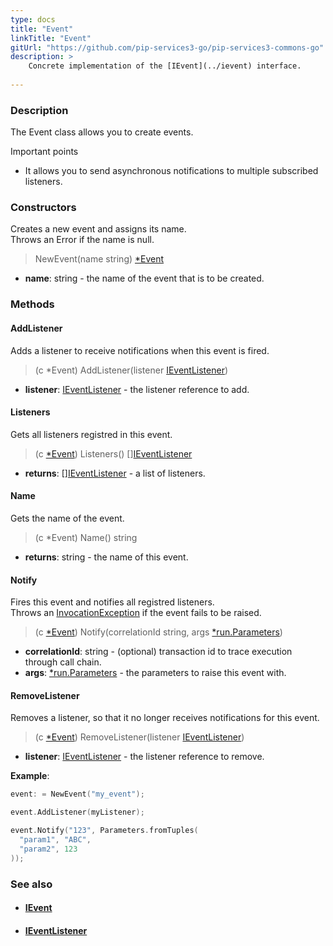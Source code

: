 ```yaml
---
type: docs
title: "Event"
linkTitle: "Event"
gitUrl: "https://github.com/pip-services3-go/pip-services3-commons-go"
description: > 
    Concrete implementation of the [IEvent](../ievent) interface.
   
---
```


### Description

The Event class allows you to create events.

Important points

- It allows you to send asynchronous notifications to multiple subscribed listeners.

### Constructors

Creates a new event and assigns its name.  
Throws an Error if the name is null.

> NewEvent(name string) [*Event]()

- **name**: string - the name of the event that is to be created.

### Methods

#### AddListener
Adds a listener to receive notifications when this event is fired.

> (c *Event) AddListener(listener [IEventListener](../ievent_listener))

- **listener**: [IEventListener](../ievent_listener) - the listener reference to add.

#### Listeners
Gets all listeners registred in this event.

> (c [*Event]()) Listeners() [][IEventListener](../ievent_listener)

- **returns**: [][IEventListener](../ievent_listener) - a list of listeners.

#### Name
Gets the name of the event.

> (c *Event) Name() string

- **returns**: string - the name of this event.

#### Notify
Fires this event and notifies all registred listeners.  
Throws an [InvocationException](../errors/invocation_exception) if the event fails to be raised.

> (c [*Event]()) Notify(correlationId string, args [*run.Parameters](../../run/parameters))

- **correlationId**: string - (optional) transaction id to trace execution through call chain.
- **args**: [*run.Parameters](../../run/parameters) - the parameters to raise this event with.

#### RemoveListener
Removes a listener, so that it no longer receives notifications for this event.

> (c [*Event]()) RemoveListener(listener [IEventListener](../ievent_listener))

- **listener**: [IEventListener](../ievent_listener) - the listener reference to remove.

**Example**:

```go
event: = NewEvent("my_event");

event.AddListener(myListener);

event.Notify("123", Parameters.fromTuples(
  "param1", "ABC",
  "param2", 123
));

```

### See also
- #### [IEvent](../ievent)
- #### [IEventListener](../ievent_listener)
